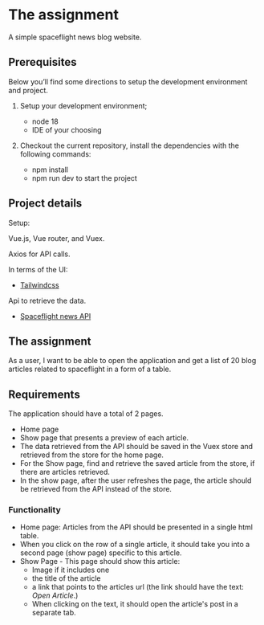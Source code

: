 # The assignment
A simple spaceflight news blog website.

## Prerequisites

Below you’ll find some directions to setup the development environment and project.

1. Setup your development environment;

    - node 18
    - IDE of your choosing

2. Checkout the current repository, install the dependencies with the following commands:

    - npm install
    - npm run dev to start the project

## Project details
Setup:

Vue.js, Vue router, and Vuex.

Axios for API calls.

In terms of the UI:

-   <a href="https://tailwindcss.com/" target="_blank">Tailwindcss</a>


 Api to retrieve the data.

-   <a href="https://api.spaceflightnewsapi.net/v4/docs/" target="_blank">Spaceflight news API</a>

## The assignment

As a user, I want to be able to open the application and get a list of 20 blog articles related to spaceflight in a form of a table. 

## Requirements
The application should have a total of 2 pages.

- Home page
- Show page that presents a preview of each article.
- The data retrieved from the API should be saved in the Vuex store and retrieved from the store for the home page.
- For the Show page, find and retrieve the saved article from the store, if there are articles retrieved.
- In the show page, after the user refreshes the page, the article should be retrieved from the API instead of the store.

### Functionality

- Home page: Articles from the API should be presented in a single html table.
- When you click on the row of a single article, it should take you into a second page (show page) specific to this article.
- Show Page - This page should show this article:
    - Image if it includes one
    - the title of the article
    - a link that points to the articles url (the link should have the text: *Open Article*.)
    - When clicking on the text, it should open the article's post in a separate tab.
